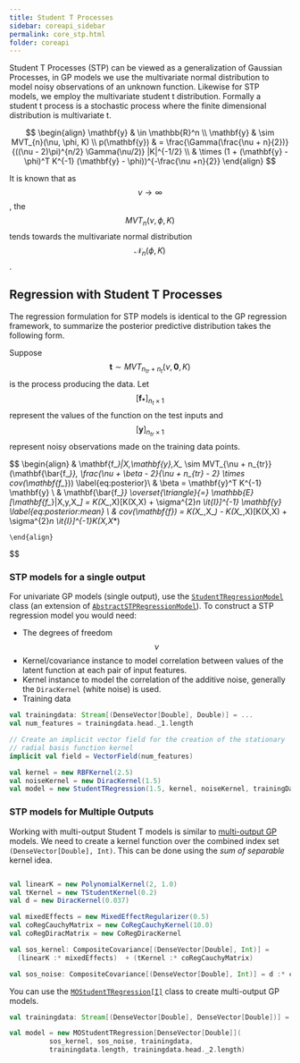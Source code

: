 ```yaml
---
title: Student T Processes
sidebar: coreapi_sidebar
permalink: core_stp.html
folder: coreapi
---
```


Student T Processes (STP) can be viewed as a generalization of Gaussian Processes, in GP models we use the multivariate normal distribution to model noisy observations of an unknown function. Likewise for STP models, we employ the multivariate student t distribution. Formally a student t process is a stochastic process where the finite dimensional distribution is multivariate t.

$$
\begin{align}
\mathbf{y} & \in \mathbb{R}^n \\
\mathbf{y} & \sim MVT_{n}(\nu, \phi, K) \\
p(\mathbf{y}) & = \frac{\Gamma(\frac{\nu + n}{2})}{((\nu - 2)\pi)^{n/2} \Gamma(\nu/2)} |K|^{-1/2} \\
& \times (1 + (\mathbf{y} - \phi)^T K^{-1} (\mathbf{y} - \phi))^{-\frac{\nu +n}{2}}
\end{align}
$$

It is known that as $$\nu \rightarrow \infty$$, the $$MVT_{n}(\nu, \phi, K)$$ tends towards the multivariate normal distribution $$\mathcal{N}_{n}(\phi, K)$$.

## Regression with Student T Processes

The regression formulation for STP models is identical to the GP regression framework, to summarize the posterior predictive distribution takes the following form.

Suppose $$\mathbf{t} \sim MVT_{n_{tr} + n_t}(\nu, \mathbf{0}, K)$$ is the process producing the data.
Let $$[\mathbf{f_*}]_{n_{t} \times 1}$$ represent the values of the function on the test inputs and $$[\mathbf{y}]_{n_{tr} \times 1}$$ represent noisy observations made on the training data points.

$$
	\begin{align}
		& \mathbf{f_*}|X,\mathbf{y},X_* \sim MVT_{\nu + n_{tr}}(\mathbf{\bar{f_*}}, \frac{\nu + \beta - 2}{\nu + n_{tr} - 2} \times cov(\mathbf{f_*}))  \label{eq:posterior}\\
    & \beta = \mathbf{y}^T K^{-1} \mathbf{y} \\
		& \mathbf{\bar{f_*}} \overset{\triangle}{=} \mathbb{E}[\mathbf{f_*}|X,y,X_*] = K(X_*,X)[K(X,X) + \sigma^{2}_n \it{I}]^{-1} \mathbf{y} \label{eq:posterior:mean} \\
		& cov(\mathbf{f_*}) = K(X_*,X_*) - K(X_*,X)[K(X,X) + \sigma^{2}_n \it{I}]^{-1}K(X,X_*)

	\end{align}
$$

### STP models for a single output

For univariate GP models (single output), use the [```StudentTRegressionModel```]({{site.baseurl}}/api_docs/dynaml-core/index.html#io.github.mandar2812.dynaml.models.stp.StudentTRegression) class (an extension of [```AbstractSTPRegressionModel```]({{site.baseurl}}/api_docs/dynaml-core/index.html#io.github.mandar2812.dynaml.models.stp.AbstractSTPRegressionModel)). To construct a STP regression model you would need:


* The degrees of freedom $$\nu$$
* Kernel/covariance instance to model correlation between values of the latent function at each pair of input features.
* Kernel instance to model the correlation of the additive noise, generally the ```DiracKernel``` (white noise) is used.
* Training data

```scala
val trainingdata: Stream[(DenseVector[Double], Double)] = ...
val num_features = trainingdata.head._1.length

// Create an implicit vector field for the creation of the stationary
// radial basis function kernel
implicit val field = VectorField(num_features)

val kernel = new RBFKernel(2.5)
val noiseKernel = new DiracKernel(1.5)
val model = new StudentTRegression(1.5, kernel, noiseKernel, trainingData)
```

### STP models for Multiple Outputs

Working with multi-output Student T models is similar to [multi-output GP]({{site.baseurl}}/core_gp.html#gp-models-for-multiple-outputs) models. We need to create a kernel function over the combined index set ```(DenseVector[Double], Int)```. This can be done using the _sum of separable_ kernel idea.

```scala

val linearK = new PolynomialKernel(2, 1.0)
val tKernel = new TStudentKernel(0.2)
val d = new DiracKernel(0.037)

val mixedEffects = new MixedEffectRegularizer(0.5)
val coRegCauchyMatrix = new CoRegCauchyKernel(10.0)
val coRegDiracMatrix = new CoRegDiracKernel

val sos_kernel: CompositeCovariance[(DenseVector[Double], Int)] =
  (linearK :* mixedEffects)  + (tKernel :* coRegCauchyMatrix)

val sos_noise: CompositeCovariance[(DenseVector[Double], Int)] = d :* coRegDiracMatrix

```

You can use the [```MOStudentTRegression[I]```]({{site.baseurl}}/api_docs/dynaml-core/index.html#io.github.mandar2812.dynaml.models.gp.MOGPRegressionModel) class to create multi-output GP models.

```scala
val trainingdata: Stream[(DenseVector[Double], DenseVector[Double])] = ...

val model = new MOStudentTRegression[DenseVector[Double]](
          sos_kernel, sos_noise, trainingdata,
          trainingdata.length, trainingdata.head._2.length)

```
